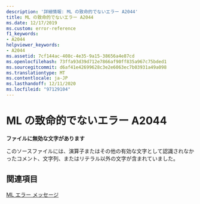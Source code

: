 ```yaml
---
description: '詳細情報: ML の致命的でないエラー A2044'
title: ML の致命的でないエラー A2044
ms.date: 12/17/2019
ms.custom: error-reference
f1_keywords:
- A2044
helpviewer_keywords:
- A2044
ms.assetid: 7cf144ac-408c-4e35-9a15-38656a4e87cd
ms.openlocfilehash: 73ffa93d39d712e7866af90ff835a967c75bded1
ms.sourcegitcommit: d6af41e42699628c3e2e6063ec7b03931a49a098
ms.translationtype: MT
ms.contentlocale: ja-JP
ms.lasthandoff: 12/11/2020
ms.locfileid: "97129104"
---
```

# <a name="ml-nonfatal-error-a2044"></a>ML の致命的でないエラー A2044

**ファイルに無効な文字があります**

このソースファイルには、演算子またはその他の有効な文字として認識されなかったコメント、文字列、またはリテラル以外の文字が含まれていました。

## <a name="see-also"></a>関連項目

[ML エラー メッセージ](ml-error-messages.md)

